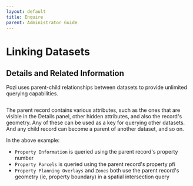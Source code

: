 ```yaml
---
layout: default
title: Enquire
parent: Administrator Guide
---
```


# Linking Datasets

## Details and Related Information

Pozi uses parent-child relationships between datasets to provide unlimited querying capabilities.

<img src="../img/info-panel-parent-and-child-records.png" alt="" style="zoom:50%;" />

The parent record contains various attributes, such as the ones that are visible in the Details panel, other hidden attributes, and also the record's geometry. Any of these can be used as a key for querying other datasets. And any child record can become a parent of another dataset, and so on.

In the above example:

* `Property Information` is queried using the parent record's property number
* `Property Parcels` is queried using the parent record's property pfi
* `Property Planning Overlays` and `Zones` both use the parent record's geometry (ie, property boundary) in a spatial intersection query
